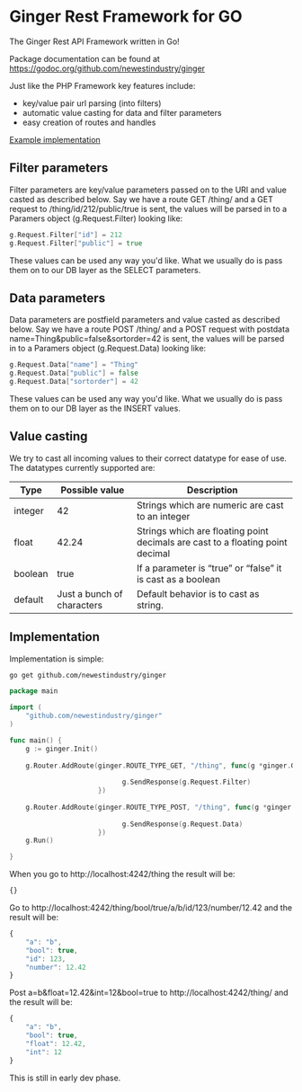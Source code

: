 Ginger Rest Framework for GO
=========

The Ginger Rest API Framework written in Go!

Package documentation can be found at https://godoc.org/github.com/newestindustry/ginger

Just like the PHP Framework key features include:

- key/value pair url parsing (into filters)
- automatic value casting for data and filter parameters
- easy creation of routes and handles

[Example implementation](#Implementation)

## Filter parameters
Filter parameters are key/value parameters passed on to the URI and value casted as described below.
Say we have a route GET /thing/ and a GET request to /thing/id/212/public/true is sent, the values will be parsed in to a Paramers object (g.Request.Filter) looking like:

```go
g.Request.Filter["id"] = 212
g.Request.Filter["public"] = true
```

These values can be used any way you'd like. What we usually do is pass them on to our DB layer as the SELECT parameters.

## Data parameters
Data parameters are postfield parameters and value casted as described below.
Say we have a route POST /thing/ and a POST request with postdata name=Thing&public=false&sortorder=42 is sent, the values will be parsed in to a Paramers object (g.Request.Data) looking like:

```go
g.Request.Data["name"] = "Thing"
g.Request.Data["public"] = false
g.Request.Data["sortorder"] = 42
```

These values can be used any way you'd like. What we usually do is pass them on to our DB layer as the INSERT values.


## Value casting
We try to cast all incoming values to their correct datatype for ease of use. The datatypes currently supported are:

| Type | Possible value | Description |
| ------ | ---- | ------ |
| integer | 42 | Strings which are numeric are cast to an integer |
| float | 42.24 | Strings which are floating point decimals are cast to a floating point decimal |
| boolean | true | If a parameter is “true” or “false” it is cast as a boolean |
| default | Just a bunch of characters | Default behavior is to cast as string. |


## Implementation


Implementation is simple:

```bash
go get github.com/newestindustry/ginger
```


```Go
package main

import (
	"github.com/newestindustry/ginger"
)

func main() {
	g := ginger.Init()
	
	g.Router.AddRoute(ginger.ROUTE_TYPE_GET, "/thing", func(g *ginger.Ginger) {
							
							g.SendResponse(g.Request.Filter)
					  })
					  
	g.Router.AddRoute(ginger.ROUTE_TYPE_POST, "/thing", func(g *ginger.Ginger) {
							
							g.SendResponse(g.Request.Data)
					  })				  
	g.Run()

}

```

When you go to http://localhost:4242/thing the result will be:

```js
{}
```

Go to http://localhost:4242/thing/bool/true/a/b/id/123/number/12.42 and the result will be:
```js
{
    "a": "b",
    "bool": true,
    "id": 123,
    "number": 12.42
}
```

Post a=b&float=12.42&int=12&bool=true to http://localhost:4242/thing/ and the result will be:
```js
{
    "a": "b",
    "bool": true,
    "float": 12.42,
    "int": 12
}
```


This is still in early dev phase.
